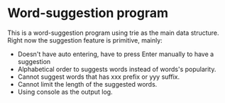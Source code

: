 # Word-suggestion program
This is a word-suggestion program using trie as the main data structure. Right now the suggestion feature is primitive, mainly:
- Doesn't have auto entering, have to press Enter manually to have a suggestion
- Alphabetical order to suggests words instead of words's popularity.
- Cannot suggest words that has xxx prefix or yyy suffix.
- Cannot limit the length of the suggested words.
- Using console as the output log.

